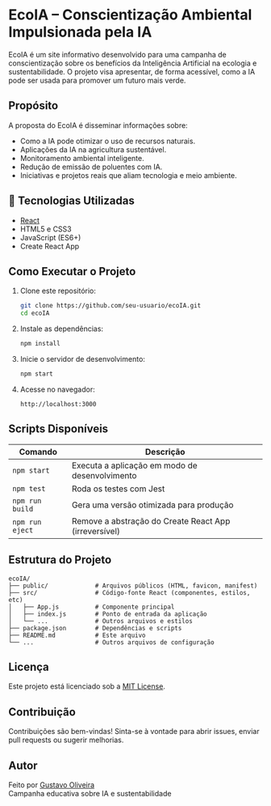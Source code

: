 # EcoIA – Conscientização Ambiental Impulsionada pela IA

EcoIA é um site informativo desenvolvido para uma campanha de conscientização sobre os benefícios da Inteligência Artificial na ecologia e sustentabilidade. O projeto visa apresentar, de forma acessível, como a IA pode ser usada para promover um futuro mais verde.

## Propósito

A proposta do EcoIA é disseminar informações sobre:

- Como a IA pode otimizar o uso de recursos naturais.
- Aplicações da IA na agricultura sustentável.
- Monitoramento ambiental inteligente.
- Redução de emissão de poluentes com IA.
- Iniciativas e projetos reais que aliam tecnologia e meio ambiente.

## 🚀 Tecnologias Utilizadas

- [React](https://reactjs.org/)
- HTML5 e CSS3
- JavaScript (ES6+)
- Create React App

## Como Executar o Projeto

1. Clone este repositório:
   ```bash
   git clone https://github.com/seu-usuario/ecoIA.git
   cd ecoIA
   ```

2. Instale as dependências:
   ```bash
   npm install
   ```

3. Inicie o servidor de desenvolvimento:
   ```bash
   npm start
   ```

4. Acesse no navegador:
   ```
   http://localhost:3000
   ```

## Scripts Disponíveis

| Comando           | Descrição                                  |
|------------------|----------------------------------------------|
| `npm start`      | Executa a aplicação em modo de desenvolvimento |
| `npm test`       | Roda os testes com Jest                     |
| `npm run build`  | Gera uma versão otimizada para produção     |
| `npm run eject`  | Remove a abstração do Create React App (irreversível) |

## Estrutura do Projeto

```
ecoIA/
├── public/             # Arquivos públicos (HTML, favicon, manifest)
├── src/                # Código-fonte React (componentes, estilos, etc)
│   ├── App.js          # Componente principal
│   ├── index.js        # Ponto de entrada da aplicação
│   └── ...             # Outros arquivos e estilos
├── package.json        # Dependências e scripts
├── README.md           # Este arquivo
└── ...                 # Outros arquivos de configuração
```

## Licença

Este projeto está licenciado sob a [MIT License](LICENSE).

## Contribuição

Contribuições são bem-vindas! Sinta-se à vontade para abrir issues, enviar pull requests ou sugerir melhorias.

## Autor

Feito por [Gustavo Oliveira](https://github.com/oliverbaggins)  
Campanha educativa sobre IA e sustentabilidade
